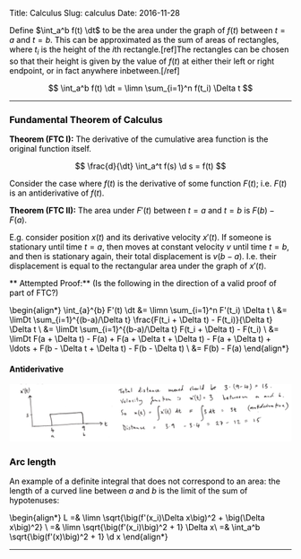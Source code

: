 Title: Calculus
Slug: calculus
Date: 2016-11-28

<style type="text/css">
body {color: black;}
</style>

$$
\newcommand{\i}{\mathbf{i}}
\newcommand{\j}{\mathbf{j}}
\newcommand{\cvec}[2]{\begin{pmatrix}#1\\#2\end{pmatrix}}
\newcommand{\mat}[4]{\begin{bmatrix}#1 & #2\\#3 & #4\\ \end{bmatrix}}
\newcommand{\scvec}[2]{\tiny{\cvec{#1}{#2}}}
\newcommand{\smat}[4]{\tiny{\mat{#1}{#2}{#3}{#4}}}
\newcommand{\nth}{n^{\text{th}}}
\newcommand{\sumn}{\sum_{n=1}^{\infty}}
\newcommand{\limn}{\lim\limits_{n \to \infty}}
\newcommand{\limDt}{\lim\limits_{\Delta t \to 0}}
\newcommand{\dt}{\,\mathrm{d}t}
\newcommand{\d}{\,\mathrm{d}}
$$

Define $\int_a^b f(t) \dt$ to be the area under the graph of $f(t)$ between
$t=a$ and $t=b$. This can be approximated as the sum of areas of rectangles,
where $t_i$ is the height of the $i\mathrm{th}$ rectangle.[ref]The rectangles
can be chosen so that their height is given by the value of $f(t)$ at either
their left or right endpoint, or in fact anywhere inbetween.[/ref]

$$
\int_a^b f(t) \dt = \limn \sum_{i=1}^n f(t_i) \Delta t
$$

----------------------------------------------------------------------------

### Fundamental Theorem of Calculus

**Theorem (FTC I):** The derivative of the cumulative area function is the original function itself.

$$
\frac{d}{\dt} \int_a^t f(s) \d s = f(t)
$$

Consider the case where $f(t)$ is the derivative of some function $F(t)$; i.e. $F(t)$ is an antiderivative of $f(t)$.

**Theorem (FTC II):** The area under $F'(t)$ between $t=a$ and $t=b$ is $F(b) - F(a)$.

E.g. consider position $x(t)$ and its derivative velocity $x'(t)$. If someone
is stationary until time $t=a$, then moves at constant velocity $v$ until time
$t=b$, and then is stationary again, their total displacement is
$v(b-a)$. I.e. their displacement is equal to the rectangular area under the
graph of $x'(t)$.

** Attempted Proof:** (Is the following in the direction of a valid proof of part of FTC?)

\begin{align*}
\int_{a}^{b} F'(t) \dt
&= \limn \sum_{i=1}^n F'(t_i) \Delta t \\
&= \limDt \sum_{i=1}^{(b-a)/\Delta t} \frac{F(t_i + \Delta t) - F(t_i)}{\Delta t} \Delta t \\
&= \limDt \sum_{i=1}^{(b-a)/\Delta t} F(t_i + \Delta t) - F(t_i) \\
&= \limDt F(a + \Delta t) - F(a) + F(a + \Delta t + \Delta t) - F(a + \Delta t) + \ldots  + F(b - \Delta t + \Delta t) - F(b - \Delta t) \\
&= F(b) - F(a)
\end{align*}


#### Antiderivative
![ftc-position-velocity](/notes/images/calculus/ftc-position-velocity.png)


### Arc length

An example of a definite integral that does not correspond to an area: the
length of a curved line between $a$ and $b$ is the limit of the sum of
hypotenuses:

\begin{align*}
L =& \limn \sqrt{\big(f'(x_i)\Delta x\big)^2 + \big(\Delta x\big)^2} \\
  =& \limn \sqrt{\big(f'(x_i)\big)^2 + 1} \Delta x\\
  =& \int_a^b \sqrt{\big(f'(x)\big)^2 + 1} \d x
\end{align*}


----------------------------------------------------------------------------
